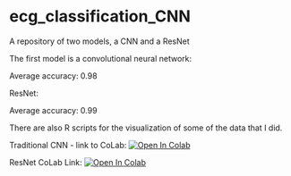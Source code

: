# ecg_classification_CNN
A repository of two models, a CNN and a ResNet

The first model is a convolutional neural network:

Average accuracy: 0.98

ResNet:

Average accuracy: 0.99

There are also R scripts for the visualization of some of the data that I did.


Traditional CNN - link to CoLab:
[![Open In Colab](https://colab.research.google.com/assets/colab-badge.svg)](https://colab.research.google.com/github/jmt1423/ecg_classification_CNN/blob/main/ecg_classification_CNN.ipynb)

ResNet CoLab Link: 
[![Open In Colab](https://colab.research.google.com/assets/colab-badge.svg)](https://colab.research.google.com/github/jmt1423/ecg_classification_CNN/blob/main/ecg_resnet_classification.ipynb)
